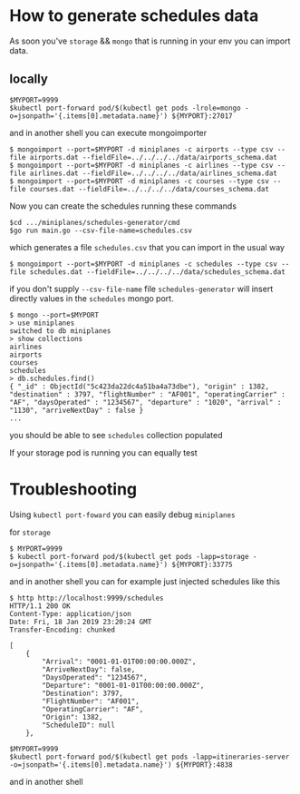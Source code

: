 
# How to generate schedules data

As soon you've `storage` && `mongo` that is running in your env you can import data.


## locally

```
$MYPORT=9999
$kubectl port-forward pod/$(kubectl get pods -lrole=mongo -o=jsonpath='{.items[0].metadata.name}') ${MYPORT}:27017
```

and in another shell you can execute mongoimporter

```shell
$ mongoimport --port=$MYPORT -d miniplanes -c airports --type csv --file airports.dat --fieldFile=../../../../data/airports_schema.dat
$ mongoimport --port=$MYPORT -d miniplanes -c airlines --type csv --file airlines.dat --fieldFile=../../../../data/airlines_schema.dat
$ mongoimport --port=$MYPORT -d miniplanes -c courses --type csv --file courses.dat --fieldFile=../../../../data/courses_schema.dat
```

Now you can create the schedules running these commands

```shell
$cd .../miniplanes/schedules-generator/cmd
$go run main.go --csv-file-name=schedules.csv
```

which generates a file `schedules.csv` that you can import in the usual way

```shell
$ mongoimport --port=$MYPORT -d miniplanes -c schedules --type csv --file schedules.dat --fieldFile=../../../../data/schedules_schema.dat
```

if you don't supply `--csv-file-name` file `schedules-generator` will insert directly values in the `schedules` mongo port.

```shell
$ mongo --port=$MYPORT
> use miniplanes
switched to db miniplanes
> show collections
airlines
airports
courses
schedules
> db.schedules.find()
{ "_id" : ObjectId("5c423da22dc4a51ba4a73dbe"), "origin" : 1382, "destination" : 3797, "flightNumber" : "AF001", "operatingCarrier" : "AF", "daysOperated" : "1234567", "departure" : "1020", "arrival" : "1130", "arriveNextDay" : false }
...
```
you should be able to see `schedules` collection populated

If your storage pod is running you can equally test

# Troubleshooting

Using `kubectl port-foward` you can easily debug `miniplanes`

for `storage`

```shell
$ MYPORT=9999
$ kubectl port-forward pod/$(kubectl get pods -lapp=storage -o=jsonpath='{.items[0].metadata.name}') ${MYPORT}:33775
```

and in another shell you can for example just injected schedules like this

```shell
$ http http://localhost:9999/schedules
HTTP/1.1 200 OK
Content-Type: application/json
Date: Fri, 18 Jan 2019 23:20:24 GMT
Transfer-Encoding: chunked

[
    {
        "Arrival": "0001-01-01T00:00:00.000Z",
        "ArriveNextDay": false,
        "DaysOperated": "1234567",
        "Departure": "0001-01-01T00:00:00.000Z",
        "Destination": 3797,
        "FlightNumber": "AF001",
        "OperatingCarrier": "AF",
        "Origin": 1382,
        "ScheduleID": null
    },

```


```shell
$MYPORT=9999
$kubectl port-forward pod/$(kubectl get pods -lapp=itineraries-server -o=jsonpath='{.items[0].metadata.name}') ${MYPORT}:4838
```
and in another shell

```shell

```


